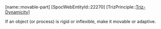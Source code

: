 ﻿---
type: TrizPrincipleSub
aliases:
- movable-part
license: CC BY-SA 4.0
copyright: https://github.com/SpocWeb
IsDeleted: false
IsReadOnly: false
Confidential: public
tags: 
- Triz/Principle/Sub
---
[name::movable-part]
[SpocWebEntityId::22270]
[TrizPrinciple::[Triz-Dynamicity](tech/Triz/Principle/Triz-Dynamicity.md)]

If an object (or process) is rigid or inflexible, make it movable or adaptive.
